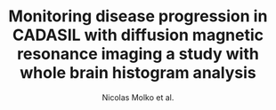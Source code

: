 ---
cat: gaia
subcat: architecture
bestof: false
author: Nicolas Molko et al.
title: Monitoring disease progression in CADASIL with diffusion magnetic resonance imaging a study with whole brain histogram analysis
year: 2002
type: misc
---